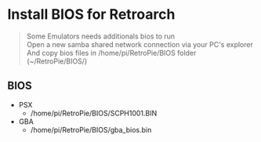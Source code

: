 # Install BIOS for Retroarch

> Some Emulators needs additionals bios to run<br>
> Open a new samba shared network connection via your PC's explorer<br>
> And copy bios files in /home/pi/RetroPie/BIOS folder (~/RetroPie/BIOS/)

## BIOS

- PSX
  - /home/pi/RetroPie/BIOS/SCPH1001.BIN
- GBA
  - /home/pi/RetroPie/BIOS/gba_bios.bin
